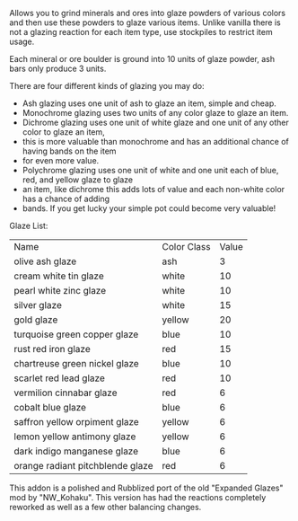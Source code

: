 
Allows you to grind minerals and ores into glaze powders of various colors and then use these powders 
to glaze various items. Unlike vanilla there is not a glazing reaction for each item type, use 
stockpiles to restrict item usage.

Each mineral or ore boulder is ground into 10 units of glaze powder, ash bars only produce 3 units.

There are four different kinds of glazing you may do:

* Ash glazing uses one unit of ash to glaze an item, simple and cheap.
* Monochrome glazing uses two units of any color glaze to glaze an item.
* Dichrome glazing uses one unit of white glaze and one unit of any other color to glaze an item, 
* this is more valuable than monochrome and has an additional chance of having bands on the item
* for even more value.
* Polychrome glazing uses one unit of white and one unit each of blue, red, and yellow glaze to glaze 
* an item, like dichrome this adds lots of value and each non-white color has a chance of adding 
* bands. If you get lucky your simple pot could become very valuable!

Glaze List:

<table>
	<tr><td>Name</td>								<td>Color Class</td><td>Value</td></tr>
	<tr><td>olive ash glaze</td>					<td>ash</td>		<td>3</td></tr>
	<tr><td>cream white tin glaze</td>				<td>white</td>		<td>10</td></tr>
	<tr><td>pearl white zinc glaze</td>				<td>white</td>		<td>10</td></tr>
	<tr><td>silver glaze</td>						<td>white</td>		<td>15</td></tr>
	<tr><td>gold glaze</td>							<td>yellow</td>		<td>20</td></tr>
	<tr><td>turquoise green copper glaze</td>		<td>blue</td>		<td>10</td></tr>
	<tr><td>rust red iron glaze</td>				<td>red</td>		<td>15</td></tr>
	<tr><td>chartreuse green nickel glaze</td>		<td>blue</td>		<td>10</td></tr>
	<tr><td>scarlet red lead glaze</td>				<td>red</td>		<td>10</td></tr>
	<tr><td>vermilion cinnabar glaze</td>			<td>red</td>		<td>6</td></tr>
	<tr><td>cobalt blue glaze</td>					<td>blue</td>		<td>6</td></tr>
	<tr><td>saffron yellow orpiment glaze</td>		<td>yellow</td>		<td>6</td></tr>
	<tr><td>lemon yellow antimony glaze</td>		<td>yellow</td>		<td>6</td></tr>
	<tr><td>dark indigo manganese glaze</td>		<td>blue</td>		<td>6</td></tr>
	<tr><td>orange radiant pitchblende glaze</td>	<td>red</td>		<td>6</td></tr>
</table>

This addon is a polished and Rubblized port of the old "Expanded Glazes" mod by "NW_Kohaku". This 
version has had the reactions completely reworked as well as a few other balancing changes.
